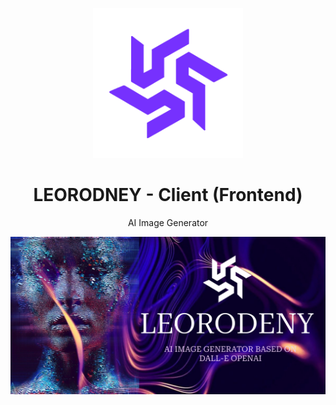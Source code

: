 <p align="center">
<img width="240px" src="assets/leorodney-purple.png"/>
</p>
<h1 align="center">LEORODNEY - Client (Frontend)</h1>
<p align="center">AI Image Generator</p>
<img align="center" src="assets/FrontCover.png" alt="Front Cover"/>
